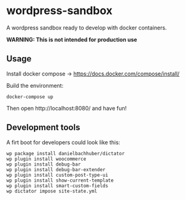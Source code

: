 # wordpress-sandbox

A wordpress sandbox ready to develop with docker containers.

**WARNING: This is not intended for production use**  

## Usage

Install docker compose -> https://docs.docker.com/compose/install/

Build the environment:

    docker-compose up

Then open http://localhost:8080/ and have fun!


## Development tools

A firt boot for developers could look like this:

    wp package install danielbachhuber/dictator
    wp plugin install woocommerce
    wp plugin install debug-bar
    wp plugin install debug-bar-extender
    wp plugin install custom-post-type-ui
    wp plugin install show-current-template
    wp plugin install smart-custom-fields 
    wp dictator impose site-state.yml
